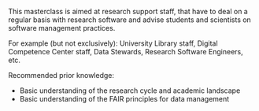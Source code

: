 This masterclass is aimed at research support staff, that have to deal on a regular basis with research software and advise students and scientists on software management practices. 

For example (but not exclusively): University Library staff, Digital Competence Center staff, Data Stewards, Research Software Engineers, etc.

Recommended prior knowledge:
- Basic understanding of the research cycle and academic landscape
- Basic understanding of the FAIR principles for data management